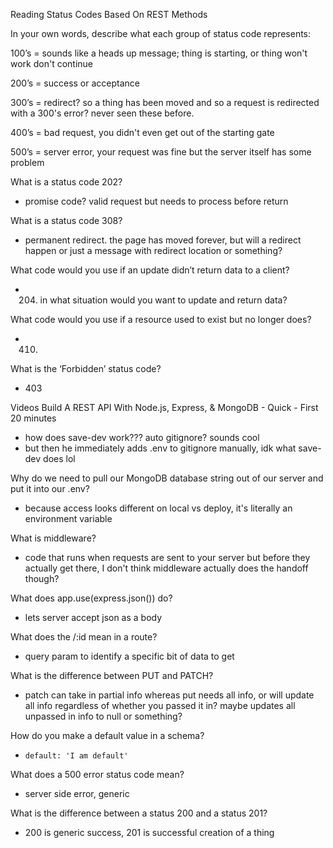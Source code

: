 Reading
Status Codes Based On REST Methods

In your own words, describe what each group of status code represents:

100’s = sounds like a heads up message; thing is starting, or thing won't work don't continue

200’s = success or acceptance

300’s = redirect? so a thing has been moved and so a request is redirected with a 300's error? never seen these before.

400’s = bad request, you didn't even get out of the starting gate

500’s = server error, your request was fine but the server itself has some problem

What is a status code 202?

- promise code? valid request but needs to process before return

What is a status code 308?

- permanent redirect. the page has moved forever, but will a redirect happen or just a message with redirect location or something?

What code would you use if an update didn’t return data to a client?

- 204. in what situation would you want to update and return data?

What code would you use if a resource used to exist but no longer does?

- 410.

What is the ‘Forbidden’ status code?

- 403

Videos
Build A REST API With Node.js, Express, & MongoDB - Quick - First 20 minutes

- how does save-dev work??? auto gitignore? sounds cool
- but then he immediately adds .env to gitignore manually, idk what save-dev does lol

Why do we need to pull our MongoDB database string out of our server and put it into our .env?

- because access looks different on local vs deploy, it's literally an environment variable

What is middleware?

- code that runs when requests are sent to your server but before they actually get there, I don't think middleware actually does the handoff though?

What does app.use(express.json()) do?

- lets server accept json as a body

What does the /:id mean in a route?

- query param to identify a specific bit of data to get

What is the difference between PUT and PATCH?

- patch can take in partial info whereas put needs all info, or will update all info regardless of whether you passed it in? maybe updates all unpassed in info to null or something?

How do you make a default value in a schema?

- `default: 'I am default'`

What does a 500 error status code mean?

- server side error, generic

What is the difference between a status 200 and a status 201?

- 200 is generic success, 201 is successful creation of a thing
